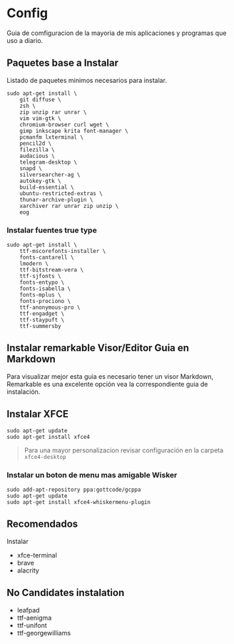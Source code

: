 # Config

Guia de comfiguracion de la mayoria de mis aplicaciones y programas que uso a diario.

## Paquetes base a Instalar
   
   Listado de paquetes minimos necesarios para instalar.
   
	sudo apt-get install \
		git diffuse \
		zsh \
		zip unzip rar unrar \
		vim vim-gtk \
		chromium-browser curl wget \
		gimp inkscape krita font-manager \
		pcmanfm lxterminal \
		pencil2d \
		filezilla \
		audacious \
		telegram-desktop \
		snapd \
		silversearcher-ag \
		autokey-gtk \
		build-essential \
		ubuntu-restricted-extras \
		thunar-archive-plugin \
        xarchiver rar unrar zip unzip \
        eog

### Instalar fuentes true type
	
	sudo apt-get install \
		ttf-mscorefonts-installer \
		fonts-cantarell \
		lmodern \
		ttf-bitstream-vera \
		ttf-sjfonts \
		fonts-entypo \
		fonts-isabella \
		fonts-mplus \
		fonts-prociono \
		ttf-anonymous-pro \
		ttf-engadget \
		ttf-staypuft \
		ttf-summersby

## Instalar remarkable Visor/Editor Guia en Markdown

Para visualizar mejor esta guia es necesario tener un visor Markdown, Remarkable es una excelente opción vea la correspondiente
guia de instalación.

## Instalar XFCE
	
	sudo apt-get update
	sudo apt-get install xfce4
	
> Para una mayor personalizacion revisar configuración en la carpeta `xfce4-desktop`
	
### Instalar un boton de menu mas amigable Wisker

	sudo add-apt-repository ppa:gottcode/gcppa
	sudo apt-get update
	sudo apt-get install xfce4-whiskermenu-plugin

## Recomendados

Instalar

- xfce-terminal
- brave
- alacrity

## No Candidates instalation 

- leafpad
- ttf-aenigma
- ttf-unifont
- ttf-georgewilliams

